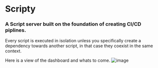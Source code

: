 # Scripty

### A Script server built on the foundation of creating CI/CD piplines.

Every script is executed in isolation unless you specifically create a dependency towards another script, in that case they coexist in the same context.

Here is a view of the dashboard and whats to come.
![image](https://user-images.githubusercontent.com/44055477/229310290-f7b0abf9-0f5e-4114-ac5e-8a8f9100e99c.png)
